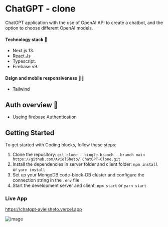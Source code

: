 # ChatGPT - clone
ChatGPT application with the use of OpenAI API to create a chatbot, and the option to choose different OpenAI models.

#### Technology stack 🧰
- Next.js 13.
- React.Js
- Typescript.
- Firebase v9.

#### Dsign and mobile responsiveness 🎨📱 
- Tailwind 

## Auth overview 🔐
- Useing firebase Authentication

## Getting Started
To get started with Coding blocks, follow these steps:
1. Clone the repository: `git clone --single-branch --branch main https://github.com/AvielSheto/
ChatGPT-Clone.git`
2. Install the dependencies in server folder and client folder: `npm install` or `yarn install`
3. Set up your MongoDB code-block-DB cluster and configure the connection string in the `.env` file
4. Start the development server and client: `npm start` or `yarn start`

### Live App
https://chatgpt-avielsheto.vercel.app

![image](https://user-images.githubusercontent.com/94540100/221373237-6ccb78d1-8a38-4d9d-a314-7c07c7b6b66f.png)
